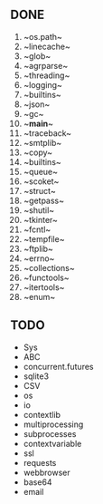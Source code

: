 ## DONE
1. ~os.path~
2. ~linecache~
3. ~glob~
4. ~agrparse~
5. ~threading~
6. ~logging~
7. ~builtins~
8. ~json~
9. ~gc~
10. ~__main__~
11. ~traceback~
12. ~smtplib~
13. ~copy~
14. ~builtins~
15. ~queue~
16. ~scoket~
17. ~struct~
18. ~getpass~
19. ~shutil~
20. ~tkinter~
21. ~fcntl~
22. ~tempfile~
23. ~ftplib~
24. ~errno~
25. ~collections~
26. ~functools~
27. ~itertools~
28. ~enum~

## TODO
* Sys
* ABC 
* concurrent.futures
* sqlite3
* CSV
* os
* io
* contextlib
* multiprocessing
* subprocesses
* contextvariable
* ssl
* requests
* webbrowser
* base64
* email
